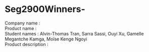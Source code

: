 # Seg2900Winners-

Company name : <br>
Product name : <br>
Student names : Alvin-Thomas Tran, Sarra Sassi, Ouyi Xu, Gamelle Megantche Kamga, Moïse Kenge Ngoyi <br>
Product description : 
